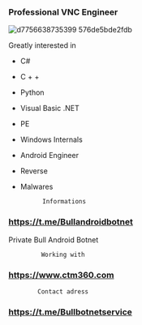### Professional VNC Engineer
![d7756638735399 576de5bde2fdb](https://github.com/user-attachments/assets/4ac8f97b-027c-43af-9206-aa73ee20f16c)

Greatly interested in

* C# 
* C + +
* Python
* Visual Basic .NET 
* PE
* Windows Internals
* Android Engineer
* Reverse
* Malwares

            Informations
### https://t.me/Bullandroidbotnet
Private Bull Android Botnet

             Working with
### https://www.ctm360.com

            Contact adress 
### https://t.me/Bullbotnetservice
 









<!--
**Bullservice/Bullservice** is a ✨ _special_ ✨ repository because its `README.md` (this file) appears on your GitHub profile.

Here are some ideas to get you started:

- 🔭 I’m currently working on ...
- 🌱 I’m currently learning ...
- 👯 I’m looking to collaborate on ...
- 🤔 I’m looking for help with ...
- 💬 Ask me about ...
- 📫 How to reach me: ...
- 😄 Pronouns: ...
- ⚡ Fun fact: ...
-->
